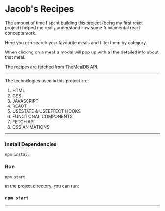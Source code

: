 # Jacob's Recipes

The amount of time I spent building this project (being my first react project) helped me really understand how some fundamental react concepts work.

Here you can search your favourite meals and filter them by category. 

When clicking on a meal, a modal will pop up with all the detailed info about that meal.

The recipes are fetched from [TheMealDB](https://www.themealdb.com/) API.

---

The technologies used in this project are:

1. HTML
2. CSS
3. JAVASCRIPT
4. REACT
5. USESTATE & USEEFFECT HOOKS
6. FUNCTIONAL COMPONENTS
7. FETCH API
8. CSS ANIMATIONS

---

### Install Dependencies

```
npm install
```

### Run

```
npm start
```

In the project directory, you can run:

### `npm start`

---

